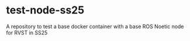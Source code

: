 # test-node-ss25
A repository to test a base docker container with a base ROS Noetic node for RVST in SS25
